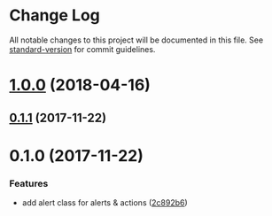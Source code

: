 # Change Log

All notable changes to this project will be documented in this file. See [standard-version](https://github.com/conventional-changelog/standard-version) for commit guidelines.

<a name="1.0.0"></a>
# [1.0.0](https://github.com/StanDimitroff/Alerts/compare/0.1.7...1.0.0) (2018-04-16)



<a name="0.1.1"></a>
## [0.1.1](https://github.com/StanDimitroff/Alerts/compare/v0.1.0...v0.1.1) (2017-11-22)



<a name="0.1.0"></a>
# 0.1.0 (2017-11-22)


### Features

* add alert class for alerts & actions ([2c892b6](https://github.com/StanDimitroff/Alerts/commit/2c892b6))
